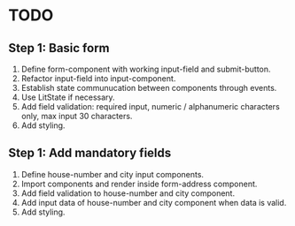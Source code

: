 # TODO

## Step 1: Basic form

1. Define form-component with working input-field and submit-button.
2. Refactor input-field into input-component.
3. Establish state communucation between components through events.
4. Use LitState if necessary.
5. Add field validation: required input, numeric / alphanumeric characters only, max input 30 characters.
6. Add styling.

## Step 1: Add mandatory fields

1. Define house-number and city input components.
2. Import components and render inside form-address component.
3. Add field validation to house-number and city component.
4. Add input data of house-number and city component when data is valid.
5. Add styling.
